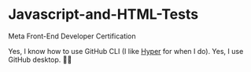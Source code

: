 # Javascript-and-HTML-Tests
Meta Front-End Developer Certification

Yes, I know how to use GitHub CLI (I like [Hyper](https://hyper.is/) for when I do).
Yes, I use GitHub desktop. 🤷🏻
